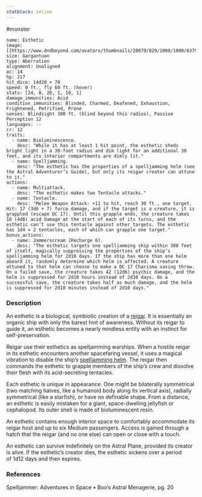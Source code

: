 ```yaml
---
statblock: inline
---
```

 #monster 

```statblock
name: Esthetic
image: [[https://www.dndbeyond.com/avatars/thumbnails/28079/829/1000/1000/637961800754913369.jpeg]]
size: Gargantuan
type: Aberration
alignment: Unaligned
ac: 14
hp: 217
hit_dice: 14d20 + 70
speed: 0 ft., fly 60 ft. (hover)
stats: [24, 8, 20, 1, 10, 1]
damage_immunities: Acid
condition_immunities: Blinded, Charmed, Deafened, Exhaustion, Frightened, Petrified, Prone
senses: Blindsight 300 ft. (blind beyond this radius), Passive Perception 12
languages: --
cr: 12
traits:
  - name: Bioluminescence.
    desc: "While it has at least 1 hit point, the esthetic sheds bright light in a 30-foot radius and dim light for an additional 30 feet, and its interior compartments are dimly lit."
  - name: Spelljamming.
    desc: "The esthetic has the properties of a spelljamming helm (see the Astral Adventurer’s Guide), but only its reigar creator can attune to it."
actions:
  - name: Multiattack.
    desc: "The esthetic makes two Tentacle attacks."
  - name: Tentacle.
    desc: "Melee Weapon Attack: +11 to hit, reach 30 ft., one target. Hit: 17 (3d6 + 7) force damage, and if the target is a creature, it is grappled (escape DC 17). Until this grapple ends, the creature takes 18 (4d8) acid damage at the start of each of its turns, and the esthetic can’t use this tentacle against other targets. The esthetic has 1d4 × 2 tentacles, each of which can grapple one target."
bonus_actions:
  - name: Jammerscream (Recharge 6).
    desc: "The esthetic targets one spelljamming ship within 300 feet of itself, magically suppressing the properties of the ship’s spelljamming helm for 2d10 days. If the ship has more than one helm aboard it, randomly determine which helm is affected. A creature attuned to that helm can choose to make a DC 17 Charisma saving throw. On a failed save, the creature takes 42 (12d6) psychic damage, and the helm is suppressed for 2d10 hours instead of 2d10 days. On a successful save, the creature takes half as much damage, and the helm is suppressed for 2d10 minutes instead of 2d10 days."
```

### Description

An esthetic is a biological, symbiotic creation of a [reigar](https://www.dndbeyond.com/monsters/2821194-reigar). It is essentially an organic ship with only the barest hint of awareness. Without its reigar to guide it, an esthetic becomes a nearly mindless entity with an instinct for self-preservation.

Reigar use their esthetics as spelljamming warships. When a hostile reigar in its esthetic encounters another spacefaring vessel, it uses a magical vibration to disable the ship’s [spelljamming helm](https://www.dndbeyond.com/magic-items/5439867-spelljamming-helm). The reigar then commands the esthetic to grapple members of the ship’s crew and dissolve their flesh with its acid-secreting tentacles.

Each esthetic is unique in appearance. One might be bilaterally symmetrical (two matching halves, like a humanoid body along its vertical axis), radially symmetrical (like a starfish), or have no definable shape. From a distance, an esthetic is easily mistaken for a giant, space-dwelling jellyfish or cephalopod. Its outer shell is made of bioluminescent resin.

An esthetic contains enough interior space to comfortably accommodate its reigar host and up to six Medium passengers. Access is gained through a hatch that the reigar (and no one else) can open or close with a touch.

An esthetic can survive indefinitely on the Astral Plane, provided its creator is alive. If the esthetic’s creator dies, the esthetic sickens over a period of 1d12 days and then expires.

### References

Spelljammer: Adventures in Space • Boo’s Astral Menagerie, pg. 20